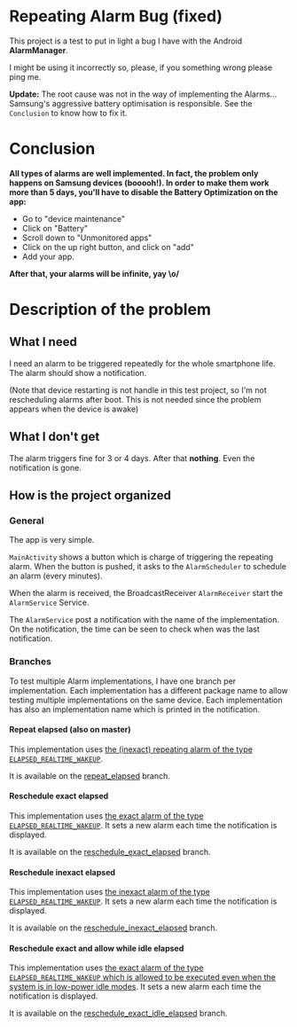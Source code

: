 # Repeating Alarm Bug (fixed)

This project is a test to put in light a bug I have with the Android **AlarmManager**.

I might be using it incorrectly so, please, if you something wrong please ping me.

**Update:** The root cause was not in the way of implementing the Alarms... Samsung's aggressive battery optimisation is responsible. See the `Conclusion` to know how to fix it.

# Conclusion

**All types of alarms are well implemented. In fact, the problem only happens on Samsung devices (booooh!). In order to make them work more than 5 days, you'll have to disable the Battery Optimization on the app:**

* Go to "device maintenance"
* Click on "Battery"
* Scroll down to "Unmonitored apps"
* Click on the up right button, and click on "add"
* Add your app.

**After that, your alarms will be infinite, yay \o/**

# Description of the problem

## What I need
I need an alarm to be triggered repeatedly for the whole smartphone life. The alarm should show a notification.

(Note that device restarting is not handle in this test project, so I'm not rescheduling alarms after boot. This is not needed since the problem appears when the device is awake)

## What I don't get
The alarm triggers fine for 3 or 4 days. After that **nothing**. Even the notification is gone.

## How is the project organized

### General

The app is very simple.

`MainActivity` shows a button which is charge of triggering the repeating alarm. When the button is pushed, it asks to the `AlarmScheduler` to schedule an alarm (every minutes).

When the alarm is received, the BroadcastReceiver `AlarmReceiver` start the `AlarmService` Service.

The `AlarmService` post a notification with the name of the implementation. On the notification, the time can be seen to check when was the last notification.

### Branches

To test multiple Alarm implementations, I have one branch per implementation. Each implementation has a different package name to allow testing multiple implementations on the same device. Each implementation has also an implementation name which is printed in the notification.

#### Repeat elapsed (also on master)

This implementation uses [the (inexact) repeating alarm of the type `ELAPSED_REALTIME_WAKEUP`](https://developer.android.com/reference/android/app/AlarmManager.html#setInexactRepeating(int,%20long,%20long,%20android.app.PendingIntent)).

It is available on the [repeat_elapsed](https://github.com/djavan-bertrand/RepeatingAlarmBug/tree/repeat_elapsed) branch.

#### Reschedule exact elapsed

This implementation uses [the exact alarm of the type `ELAPSED_REALTIME_WAKEUP`](https://developer.android.com/reference/android/app/AlarmManager.html#setExact(int,%20long,%20android.app.PendingIntent)). It sets a new alarm each time the notification is displayed.

It is available on the [reschedule_exact_elapsed](https://github.com/djavan-bertrand/RepeatingAlarmBug/tree/reschedule_exact_elapsed) branch.

#### Reschedule inexact elapsed

This implementation uses [the inexact alarm of the type `ELAPSED_REALTIME_WAKEUP`](https://developer.android.com/reference/android/app/AlarmManager.html#set(int,%20long,%20android.app.PendingIntent)). It sets a new alarm each time the notification is displayed.

It is available on the [reschedule_inexact_elapsed](https://github.com/djavan-bertrand/RepeatingAlarmBug/tree/reschedule_inexact_elapsed) branch.

#### Reschedule exact and allow while idle elapsed

This implementation uses [the exact alarm of the type `ELAPSED_REALTIME_WAKEUP` which is allowed to be executed even when the system is in low-power idle modes](https://developer.android.com/reference/android/app/AlarmManager.html#setExact(int,%20long,%20android.app.PendingIntent)). It sets a new alarm each time the notification is displayed.

It is available on the [reschedule_exact_idle_elapsed](https://github.com/djavan-bertrand/RepeatingAlarmBug/tree/reschedule_exact_idle_elapsed) branch.